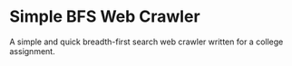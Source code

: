 # Simple BFS Web Crawler

A simple and quick breadth-first search web crawler written for a college assignment.
